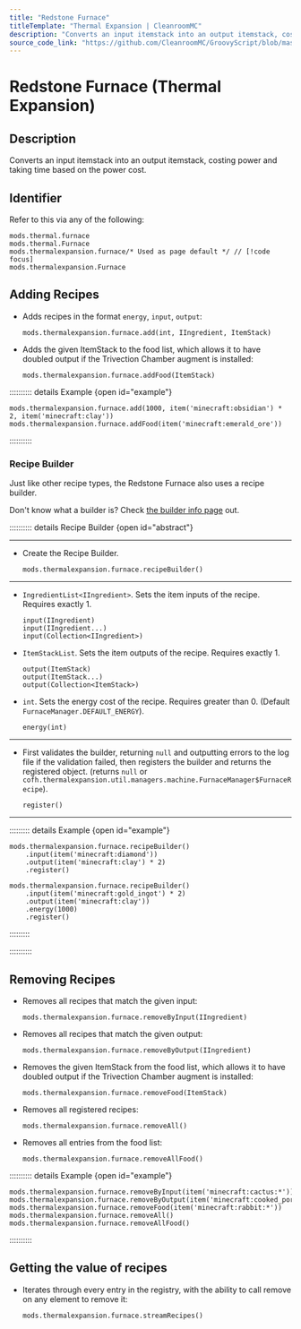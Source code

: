 ```yaml
---
title: "Redstone Furnace"
titleTemplate: "Thermal Expansion | CleanroomMC"
description: "Converts an input itemstack into an output itemstack, costing power and taking time based on the power cost."
source_code_link: "https://github.com/CleanroomMC/GroovyScript/blob/master/src/main/java/com/cleanroommc/groovyscript/compat/mods/thermalexpansion/machine/Furnace.java"
---
```


# Redstone Furnace (Thermal Expansion)

## Description

Converts an input itemstack into an output itemstack, costing power and taking time based on the power cost.

## Identifier

Refer to this via any of the following:

```groovy:no-line-numbers {3}
mods.thermal.furnace
mods.thermal.Furnace
mods.thermalexpansion.furnace/* Used as page default */ // [!code focus]
mods.thermalexpansion.Furnace
```


## Adding Recipes

- Adds recipes in the format `energy`, `input`, `output`:

    ```groovy:no-line-numbers
    mods.thermalexpansion.furnace.add(int, IIngredient, ItemStack)
    ```

- Adds the given ItemStack to the food list, which allows it to have doubled output if the Trivection Chamber augment is installed:

    ```groovy:no-line-numbers
    mods.thermalexpansion.furnace.addFood(ItemStack)
    ```

:::::::::: details Example {open id="example"}
```groovy:no-line-numbers
mods.thermalexpansion.furnace.add(1000, item('minecraft:obsidian') * 2, item('minecraft:clay'))
mods.thermalexpansion.furnace.addFood(item('minecraft:emerald_ore'))
```

::::::::::

### Recipe Builder

Just like other recipe types, the Redstone Furnace also uses a recipe builder.

Don't know what a builder is? Check [the builder info page](../../getting_started/builder.md) out.

:::::::::: details Recipe Builder {open id="abstract"}

---

- Create the Recipe Builder.

    ```groovy:no-line-numbers
    mods.thermalexpansion.furnace.recipeBuilder()
    ```

---

- `IngredientList<IIngredient>`. Sets the item inputs of the recipe. Requires exactly 1.

    ```groovy:no-line-numbers
    input(IIngredient)
    input(IIngredient...)
    input(Collection<IIngredient>)
    ```

- `ItemStackList`. Sets the item outputs of the recipe. Requires exactly 1.

    ```groovy:no-line-numbers
    output(ItemStack)
    output(ItemStack...)
    output(Collection<ItemStack>)
    ```

- `int`. Sets the energy cost of the recipe. Requires greater than 0. (Default `FurnaceManager.DEFAULT_ENERGY`).

    ```groovy:no-line-numbers
    energy(int)
    ```

---

- First validates the builder, returning `null` and outputting errors to the log file if the validation failed, then registers the builder and returns the registered object. (returns `null` or `cofh.thermalexpansion.util.managers.machine.FurnaceManager$FurnaceRecipe`).

    ```groovy:no-line-numbers
    register()
    ```

---

::::::::: details Example {open id="example"}
```groovy:no-line-numbers
mods.thermalexpansion.furnace.recipeBuilder()
    .input(item('minecraft:diamond'))
    .output(item('minecraft:clay') * 2)
    .register()

mods.thermalexpansion.furnace.recipeBuilder()
    .input(item('minecraft:gold_ingot') * 2)
    .output(item('minecraft:clay'))
    .energy(1000)
    .register()
```

:::::::::

::::::::::

## Removing Recipes

- Removes all recipes that match the given input:

    ```groovy:no-line-numbers
    mods.thermalexpansion.furnace.removeByInput(IIngredient)
    ```

- Removes all recipes that match the given output:

    ```groovy:no-line-numbers
    mods.thermalexpansion.furnace.removeByOutput(IIngredient)
    ```

- Removes the given ItemStack from the food list, which allows it to have doubled output if the Trivection Chamber augment is installed:

    ```groovy:no-line-numbers
    mods.thermalexpansion.furnace.removeFood(ItemStack)
    ```

- Removes all registered recipes:

    ```groovy:no-line-numbers
    mods.thermalexpansion.furnace.removeAll()
    ```

- Removes all entries from the food list:

    ```groovy:no-line-numbers
    mods.thermalexpansion.furnace.removeAllFood()
    ```

:::::::::: details Example {open id="example"}
```groovy:no-line-numbers
mods.thermalexpansion.furnace.removeByInput(item('minecraft:cactus:*'))
mods.thermalexpansion.furnace.removeByOutput(item('minecraft:cooked_porkchop'))
mods.thermalexpansion.furnace.removeFood(item('minecraft:rabbit:*'))
mods.thermalexpansion.furnace.removeAll()
mods.thermalexpansion.furnace.removeAllFood()
```

::::::::::

## Getting the value of recipes

- Iterates through every entry in the registry, with the ability to call remove on any element to remove it:

    ```groovy:no-line-numbers
    mods.thermalexpansion.furnace.streamRecipes()
    ```
